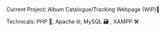 Current Project: Album Catalogue/Tracking Webpage (WIP)🎵

Technicals: PHP 🐘, Apache 🌐, MySQL 🗃️ , XAMPP 🛠️

